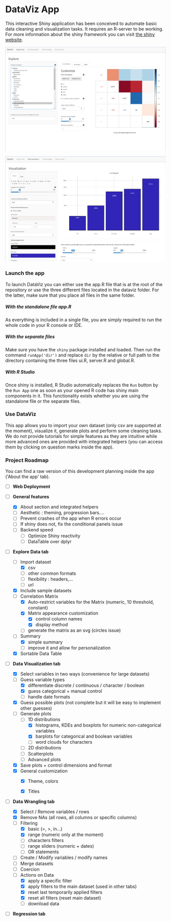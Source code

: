 # DataViz App

This interactive Shiny application has been conceived to automate basic data cleaning and visualization tasks. It requires an R-server to be working. For more information about the shiny framework you can visit [the shiny website](https://shiny.rstudio.com/).

![Explore Tab](im/explore.png)

![Viz Tab](im/viz.png)

### Launch the app

To launch DataViz you can either use the app.R file that is at the root of the repository or use the three different files located in the dataviz folder. For the latter, make sure that you place all files in the same folder. 

##### With the standalone file app.R

As everything is included in a single file, you are simply required to run the whole code in your R console or IDE.

##### With the separate files

Make sure you have the `shiny` package installed and loaded. Then run the command `runApp('dir')` and replace `dir` by the relative or full path to the directory containing the three files ui.R, server.R and global.R.

##### With R Studio

Once shiny is installed, R Studio automatically replaces the `Run` button by the `Run App` one as soon as your opened R code has shiny main components in it. This functionality exists whether you are using the standalone file or the separate files.

### Use DataViz

This app allows you to import your own dataset (only csv are supported at the moment), visualize it, generate plots and perform some cleaning tasks. We do not provide tutorials for simple features as they are intuitive while more advanced ones are provided with integrated helpers (you can access them by clicking on question marks inside the app).

### Project Roadmap

You can find a raw version of this development planning inside the app ('About the app' tab).

- [ ] **Web Deployment**

- [ ] **General features**
  - [x] About section and integrated helpers
  - [ ] Aesthetic : theming, progression bars....
  - [ ] Prevent crashes of the app when R errors occur
  - [ ] If shiny does not, fix the conditional panels issue
  - [ ] Backend speed
    - [ ] Optimize Shiny reactivity
    - [ ] DataTable over dplyr

- [ ] **Explore Data tab**
  - [ ] Import dataset
    - [x] csv
    - [ ] other common formats
    - [ ] flexibility : headers,...  
    - [ ] url
  - [x] Include sample datasets
  - [ ] Correlation Matrix
    - [x] Auto-restrict variables for the Matrix (numeric, 10 threshold, constant)
    - [x] Matrix appearance customization
      - [x] control column names
      - [x] display method
    - [ ] generate the matrix as an svg (circles issue)
  - [ ] Summary
    - [x] simple summary
    - [ ] improve it and allow for personalization
  - [x] Sortable Data Table

- [ ] **Data Visualization tab**
  - [x] Select variables in two ways (convenience for large datasets)
  - [ ] Guess variable types
    - [x] differentiate discrete / continuous / character / boolean
    - [x] guess categorical + manual control
    - [ ] handle date formats
  - [x] Guess possible plots (not complete but it will be easy to implement other guesses)
  - [ ] Generate plots
    - [ ] 1D distributions
      - [x] histograms, KDEs and boxplots for numeric non-categorical variables
      - [x] barplots for categorical and boolean variables
      - [ ] word clouds for characters
    - [ ] 2D distributions
    - [ ] Scatterplots
    - [ ] Advanced plots 
  - [x] Save plots + control dimensions and format
  - [x] General customization
    - [x] Theme, colors
    - [x] Titles


- [ ] **Data Wrangling tab**
  - [x] Select / Remove variables / rows
  - [x] Remove NAs (all rows, all columns or specific columns)
  - [ ] Filtering
    - [x] basic (=, >, in...)
    - [x] range (numeric only at the moment)
    - [ ] characters filters
    - [ ] range sliders (numeric + dates)
    - [ ] OR statements
  - [ ] Create / Modify variables / modify names
  - [ ] Merge datasets
  - [ ] Coercion
  - [ ] Actions on Data
    - [x] apply a specific filter
    - [x] apply filters to the main dataset (used in other tabs)
    - [x] reset last temporarily applied filters
    - [x] reset all filters (reset main dataset)
    - [ ] download data

 - [ ] **Regression tab**
